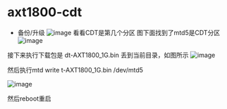 # axt1800-cdt
- 备份/升级
![image](https://user-images.githubusercontent.com/74764072/178956477-865cc7c3-777c-4556-9458-f1948336b763.png)
看看CDT是第几个分区
图下面找到了mtd5是CDT分区
![image](https://user-images.githubusercontent.com/74764072/178981069-da2c9e4b-1552-4061-8dbc-4682538502d6.png)

接下来执行下载包是 dt-AXT1800_1G.bin 丢到当前目录，如图所示
![image](https://user-images.githubusercontent.com/74764072/178981531-70c89040-6530-4d20-b228-c27e2c269625.png)

然后执行mtd write t-AXT1800_1G.bin /dev/mtd5 

![image](https://user-images.githubusercontent.com/74764072/178981816-6284f331-e391-4518-8f3b-3d98e683aa4f.png)

然后reboot重启
